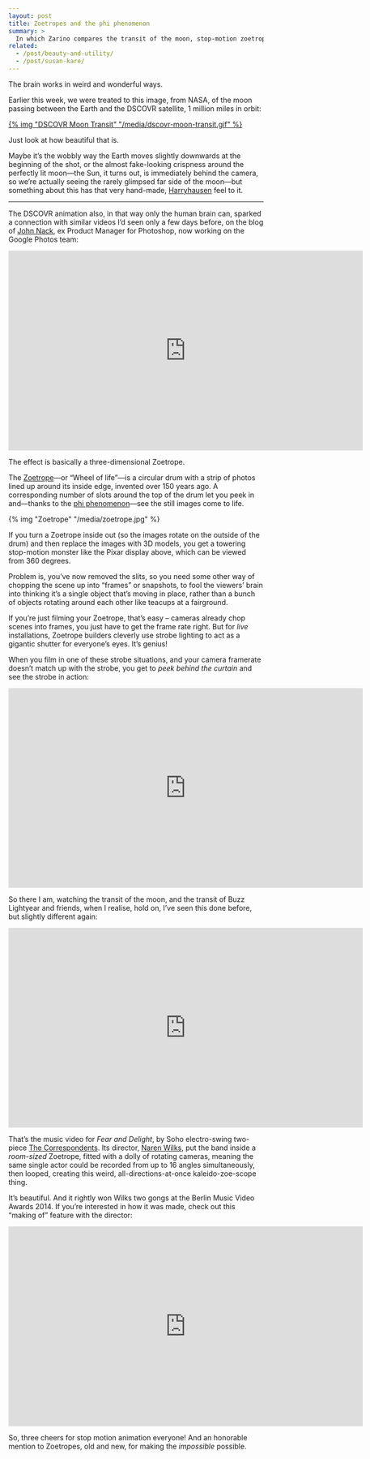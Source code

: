```yaml
---
layout: post
title: Zoetropes and the phi phenomenon
summary: >
  In which Zarino compares the transit of the moon, stop-motion zoetropes, and the music video to the Correspondents’ Fear and Delight.
related:
  - /post/beauty-and-utility/
  - /post/susan-kare/
---
```


The brain works in weird and wonderful ways.

Earlier this week, we were treated to this image, from NASA, of the moon passing between the Earth and the DSCOVR satellite, 1 million miles in orbit:

[{% img "DSCOVR Moon Transit" "/media/dscovr-moon-transit.gif" %}](http://www.nasa.gov/feature/goddard/from-a-million-miles-away-nasa-camera-shows-moon-crossing-face-of-earth)

Just look at how beautiful that is.

Maybe it’s the wobbly way the Earth moves slightly downwards at the beginning of the shot, or the almost fake-looking crispness around the perfectly lit moon—the Sun, it turns out, is immediately behind the camera, so we’re actually seeing the rarely glimpsed far side of the moon—but something about this has that very hand-made, [Harryhausen](https://en.wikipedia.org/wiki/Ray_Harryhausen) feel to it.

<hr class="stars">

The DSCOVR animation also, in that way only the human brain can, sparked a connection with similar videos I’d seen only a few days before, on the blog of [John Nack](http://jnack.com/blog/2015/07/29/a-pixar-zoetrope/), ex Product Manager for Photoshop, now working on the Google Photos team:

<iframe width="700" height="394" src="https://www.youtube-nocookie.com/embed/5khDGKGv088?rel=0" frameborder="0" allowfullscreen></iframe>

The effect is basically a three-dimensional Zoetrope.

The [Zoetrope](https://en.wikipedia.org/wiki/Zoetrope)—or “Wheel of life”—is a circular drum with a strip of photos lined up around its inside edge, invented over 150 years ago. A corresponding number of slots around the top of the drum let you peek in and—thanks to the [phi phenomenon](https://en.wikipedia.org/wiki/Phi_phenomenon)—see the still images come to life.

{% img "Zoetrope" "/media/zoetrope.jpg" %}

If you turn a Zoetrope inside out (so the images rotate on the outside of the drum) and then replace the images with 3D models, you get a towering stop-motion monster like the Pixar display above, which can be viewed from 360 degrees.

Problem is, you’ve now removed the slits, so you need some other way of chopping the scene up into “frames” or snapshots, to fool the viewers’ brain into thinking it’s a single object that’s moving in place, rather than a bunch of objects rotating around each other like teacups at a fairground.

If you’re just filming your Zoetrope, that’s easy – cameras already chop scenes into frames, you just have to get the frame rate right. But for *live* installations, Zoetrope builders cleverly use strobe lighting to act as a gigantic shutter for everyone’s eyes. It’s genius!

When you film in one of these strobe situations, and your camera framerate doesn’t match up with the strobe, you get to *peek behind the curtain* and see the strobe in action:

<iframe width="700" height="394" src="https://www.youtube-nocookie.com/embed/brGtHDXv1QE?rel=0" frameborder="0" allowfullscreen></iframe>

So there I am, watching the transit of the moon, and the transit of Buzz Lightyear and friends, when I realise, hold on, I’ve seen this done before, but slightly different again:

<iframe width="700" height="394" src="https://www.youtube-nocookie.com/embed/ABS-mlep5rY?rel=0" frameborder="0" allowfullscreen></iframe>

That’s the music video for *Fear and Delight*, by Soho electro-swing two-piece [The Correspondents](https://en.wikipedia.org/wiki/The_Correspondents_%28band%29). Its director, [Naren Wilks](http://www.naren.co.uk), put the band inside a *room-sized* Zoetrope, fitted with a dolly of rotating cameras, meaning the same single actor could be recorded from up to 16 angles simultaneously, then looped, creating this weird, all-directions-at-once kaleido-zoe-scope thing.

It’s beautiful. And it rightly won Wilks two gongs at the Berlin Music Video Awards 2014. If you’re interested in how it was made, check out this
“making of” feature with the director:

<iframe width="700" height="394" src="https://www.youtube-nocookie.com/embed/mzVWUYjGoDg?rel=0" frameborder="0" allowfullscreen></iframe>

So, three cheers for stop motion animation everyone! And an honorable mention to Zoetropes, old and new, for making the *impossible* possible.
